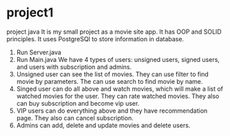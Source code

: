 # project1
project java
It is my small project as a movie site app.
It has OOP and SOLID principles. It uses PostgreSQl to store information in database.
1) Run Server.java
2) Run Main.java
We have 4 types of users: unsigned users, signed users, and users with subscription
and admins.
1) Unsigned user can see the list of movies. They can use filter to find movie by 
parameters. The can use search to find movie by name.
2) Singed user can do all above and watch movies, which will make a list of watched 
movies for the user. They can rate watched movies. They also can buy subscription 
and become vip user.
3) VIP users can do everything above and they have recommendation page. They also can
cancel subscription.
4) Admins can add, delete and update movies and delete users.
